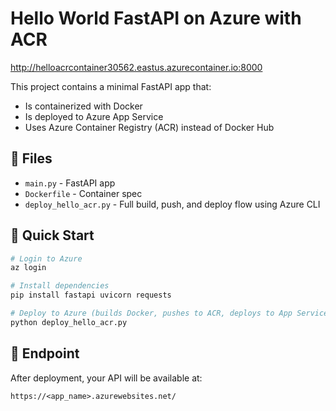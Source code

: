 # Hello World FastAPI on Azure with ACR
http://helloacrcontainer30562.eastus.azurecontainer.io:8000


This project contains a minimal FastAPI app that:
- Is containerized with Docker
- Is deployed to Azure App Service
- Uses Azure Container Registry (ACR) instead of Docker Hub

## 🧱 Files

- `main.py` - FastAPI app
- `Dockerfile` - Container spec
- `deploy_hello_acr.py` - Full build, push, and deploy flow using Azure CLI

## 🚀 Quick Start

```bash
# Login to Azure
az login

# Install dependencies
pip install fastapi uvicorn requests

# Deploy to Azure (builds Docker, pushes to ACR, deploys to App Service)
python deploy_hello_acr.py
```

## 🔗 Endpoint

After deployment, your API will be available at:

```
https://<app_name>.azurewebsites.net/
```
